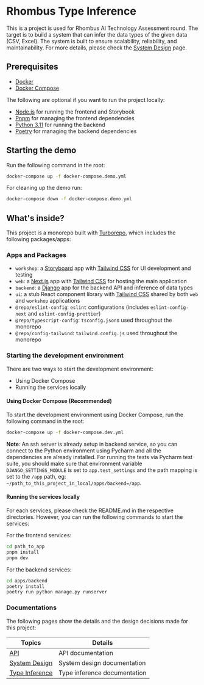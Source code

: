 # Rhombus Type Inference

This is a project is used for Rhombus AI Technology Assessment round. The target is to build a system 
that can infer the data types of the given data (CSV, Excel). The system is built to ensure scalability,
reliability, and maintainability. For more details, please check the [System Design](docs/pages/system-design.md) page.

## Prerequisites
- [Docker](https://docs.docker.com/get-docker/)
- [Docker Compose](https://docs.docker.com/compose/install/)

The following are optional if you want to run the project locally:
- [Node.js](https://nodejs.org/en/download/) for running the frontend and Storybook
- [Pnpm](https://pnpm.io/installation) for managing the frontend dependencies
- [Python 3.11](https://www.python.org/downloads/) for running the backend
- [Poetry](https://python-poetry.org/docs/) for managing the backend dependencies

## Starting the demo

Run the following command in the root:

```sh
docker-compose up -f docker-compose.demo.yml
```


For cleaning up the demo run:
```sh
docker-compose down -f docker-compose.demo.yml
```

## What's inside?

This project is a monorepo built with [Turborepo](https://turbo.build/repo), which includes the following packages/apps:

### Apps and Packages

- `workshop`: a [Storyboard](https://storybook.js.org) app with [Tailwind CSS](https://tailwindcss.com/) for UI development and testing
- `web`: a [Next.js](https://nextjs.org/) app with [Tailwind CSS](https://tailwindcss.com/) for hosting the main application
- `backend`: a [Django](https://www.djangoproject.com/) app for the backend API and inference of data types
- `ui`: a stub React component library with [Tailwind CSS](https://tailwindcss.com/) shared by both `web` and `workshop`
  applications
- `@repo/eslint-config`: `eslint` configurations (includes `eslint-config-next` and `eslint-config-prettier`)
- `@repo/typescript-config`: `tsconfig.json`s used throughout the monorepo
- `@repo/config-tailwind`: `tailwind.config.js` used throughout the monorepo

### Starting the development environment

There are two ways to start the development environment:
- Using Docker Compose
- Running the services locally

#### Using Docker Compose (Recommended)

To start the development environment using Docker Compose, run the following command in the root:

```sh
docker-compose up -f docker-compose.dev.yml
```

**Note**: An ssh server is already setup in backend service, so you can connect to the Python environment using Pycharm and all the dependencies are already installed.
For running the tests via Pycharm test suite, you should make sure that environment variable `DJANGO_SETTINGS_MODULE` is set to `app.test_settings` and the path mapping is set to the
`/app` path, eg: `~/path_to_this_project_in_local/apps/backend=/app`.

#### Running the services locally

For each services, please check the README.md in the respective directories. However, you can run the following commands to start the services:

For the frontend services:
```sh
cd path_to_app
pnpm install
pnpm dev
```

For the backend services:
```sh
cd apps/backend
poetry install
poetry run python manage.py runserver
```

### Documentations

The following pages show the details and the design decisions made for this project:

| Topics                                         | Details                      |
|------------------------------------------------|------------------------------|
| [API](docs/pages/api.md)                       | API documentation            |
| [System Design](docs/pages/system-design.md)   | System design documentation  |
| [Type Inference](docs/pages/type-inference.md) | Type inference documentation |

